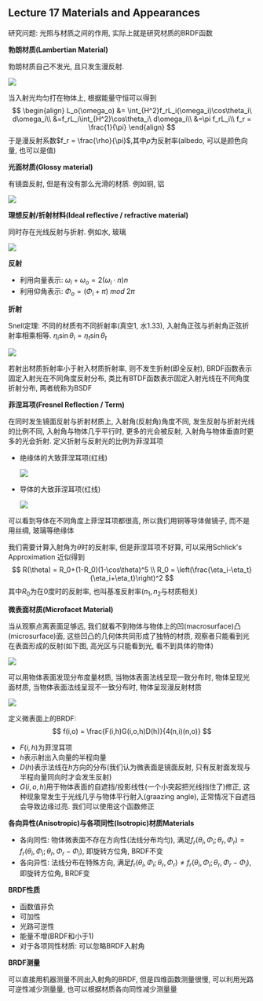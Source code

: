 ## Lecture 17 Materials and Appearances

研究问题: 光照与材质之间的作用, 实际上就是研究材质的BRDF函数

**勃朗材质(Lambertian Material)**

勃朗材质自己不发光, 且只发生漫反射. 

![](./img/17-1.png)

当入射光均匀打在物体上, 根据能量守恒可以得到
$$
\begin{align}
L_o(\omega_o) &= \int_{H^2}f_rL_i(\omega_i)\cos\theta_i\ d\omega_i\\
&=f_rL_i\int_{H^2}\cos\theta_i\ d\omega_i\\
&=\pi f_rL_i\\
f_r = \frac{1}{\pi}
\end{align}
$$
于是漫反射系数$f_r = \frac{\rho}{\pi}$,其中$\rho$为反射率(albedo, 可以是颜色向量, 也可以是值)

**光面材质(Glossy material)**

有镜面反射, 但是有没有那么光滑的材质. 例如铜, 铝

![](./img/17-2.png)

**理想反射/折射材料(Ideal reflective / refractive material)**

同时存在光线反射与折射. 例如水, 玻璃

![](./img/17-3.png)

**反射**

- 利用向量表示: $\omega_i + \omega_o = 2 (\omega_i\cdot n)n$
- 利用仰角表示: $\Phi_o = (\Phi_i + \pi)\ mod\ 2\pi$

**折射**

Snell定理: 不同的材质有不同折射率(真空1, 水1.33), 入射角正弦与折射角正弦折射率相乘相等. $\eta_i\sin\theta_i = \eta_t\sin\theta_t$

![](./img/17-4.png)

若射出材质折射率小于射入材质折射率, 则不发生折射(即全反射), BRDF函数表示固定入射光在不同角度反射分布, 类比有BTDF函数表示固定入射光线在不同角度折射分布, 两者统称为BSDF

**菲涅耳项(Fresnel Reflection / Term)**

在同时发生镜面反射与折射材质上, 入射角(反射角)角度不同, 发生反射与折射光线的比例不同, 入射角与物体几乎平行时, 更多的光会被反射, 入射角与物体垂直时更多的光会折射. 定义折射与反射光的比例为菲涅耳项

- 绝缘体的大致菲涅耳项(红线)

  ![](./img/17-5.png)

- 导体的大致菲涅耳项(红线)

  ![](./img/17-6.png)

可以看到导体在不同角度上菲涅耳项都很高, 所以我们用铜等导体做镜子, 而不是用丝绸, 玻璃等绝缘体 

我们需要计算入射角为$\theta$时的反射率, 但是菲涅耳项不好算, 可以采用Schlick's Approximation 近似得到
$$
R(\theta) = R_0+(1-R_0)(1-\cos\theta)^5 \\
R_0 = \left(\frac{\eta_i-\eta_t}{\eta_i+\eta_t}\right)^2
$$
其中$R_0$为在0度时的反射率, 也叫基准反射率($n_1, n_2$与材质相关)

**微表面材质(Microfacet Material)**

当从观察点离表面足够远, 我们就看不到物体与物体上的凹(macrosurface)凸(microsurface)面, 这些凹凸的几何体共同形成了独特的材质, 观察者只能看到光在表面形成的反射(如下图, 高光区与只能看到光, 看不到具体的物体)

![](./img/17-7.png)

可以用物体表面发现分布度量材质, 当物体表面法线呈现一致分布时, 物体呈现光面材质, 当物体表面法线呈现不一致分布时, 物体呈现漫反射材质

![](./img/17-8.png)

定义微表面上的BRDF: 
$$
f(i,o) = \frac{F(i,h)G(i,o,h)D(h)}{4(n,i)(n,o)}
$$

- $F(i,h)$为菲涅耳项
- $h$表示射出入向量的半程向量
- $D(h)$表示法线在$h$方向的分布(我们认为微表面是镜面反射, 只有反射面发现与半程向量同向时才会发生反射) 
- $G(i,o,h)$用于物体表面的自遮挡/投影线性(一个小突起把光线挡住了)修正, 这种现象常发生于光线几乎与物体平行射入(graazing angle), 正常情况下自遮挡会导致边缘过亮. 我们可以使用这个函数修正

**各向异性(Anisotropic)与各项同性(Isotropic)材质Materials**

- 各向同性: 物体微表面不存在方向性(法线分布均匀), 满足$f_r(\theta_i,\Phi_i;\theta_r,\Phi_r) = f_r(\theta_i,\Phi_i;\theta_r,\Phi_r - \Phi_i)$, 即旋转方位角, BRDF不变
- 各向异性: 法线分布在特殊方向, 满足$f_r(\theta_i,\Phi_i;\theta_r,\Phi_r) \neq f_r(\theta_i,\Phi_i;\theta_r,\Phi_r - \Phi_i)$, 即旋转方位角, BRDF变

**BRDF性质**

- 函数值非负
- 可加性
- 光路可逆性
- 能量不增(BRDF和小于1)
- 对于各项同性材质: 可以忽略BRDF入射角

**BRDF测量**

可以直接用机器测量不同出入射角的BRDF, 但是四维函数测量很慢, 可以利用光路可逆性减少测量量, 也可以根据材质各向同性减少测量量
